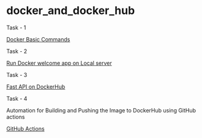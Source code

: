 # docker_and_docker_hub

<p>Task - 1 </p> 
    
[Docker Basic Commands](https://github.com/vrundag91/docker_and_docker_hub/blob/main/docker-commands.md)

<p>Task - 2</p> 
    
[Run Docker welcome app on Local server](https://github.com/vrundag91/docker_and_docker_hub/blob/main/docker-welcome-app.md)

<p>Task - 3</p> 
    
[Fast API on DockerHub](https://hub.docker.com/r/vrunda91/welcome-fast-api)

<p>Task - 4</p>

<p>Automation for Building and Pushing the Image to DockerHub using GitHub actions</p>

[GitHub Actions](https://github.com/vrundag91/welcome-fast-api/actions/runs/3287783913/jobs/5417337769)

    
    
